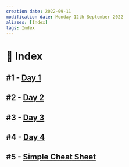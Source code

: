 ```yaml
---
creation date: 2022-09-11
modification date: Monday 12th September 2022
aliases: [Index] 
tags: Index
---
```


# 📕 Index

##  #1 - [Day 1](Classes_Notes/2022-08-12)

##  #2 - [Day 2](Classes_Notes/2022-08-16)

##  #3 - [Day 3](Classes_Notes/2022-09-02)

##  #4 - [Day 4](Classes_Notes/2022-09-09)

##  #5 - [Simple Cheat Sheet](Classes_Notes/Scilab_Cheat_Sheet)
